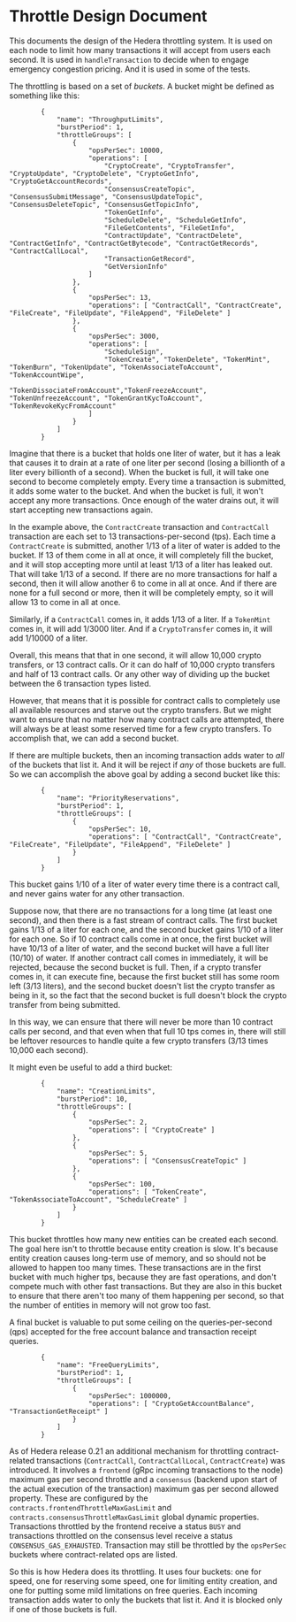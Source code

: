 
# Throttle Design Document #

This documents the design of the Hedera throttling system. It is used on each node to limit how many transactions it will accept from users each second. It is used in `handleTransaction` to decide when to engage emergency congestion pricing. And it is used in some of the tests.

The throttling is based on a set of _buckets_. A bucket might be defined as something like this:

```
        {
            "name": "ThroughputLimits",
            "burstPeriod": 1,
            "throttleGroups": [
                {
                    "opsPerSec": 10000,
                    "operations": [
                        "CryptoCreate", "CryptoTransfer", "CryptoUpdate", "CryptoDelete", "CryptoGetInfo", "CryptoGetAccountRecords",
                        "ConsensusCreateTopic", "ConsensusSubmitMessage", "ConsensusUpdateTopic", "ConsensusDeleteTopic", "ConsensusGetTopicInfo",
                        "TokenGetInfo",
                        "ScheduleDelete", "ScheduleGetInfo",
                        "FileGetContents", "FileGetInfo",
                        "ContractUpdate", "ContractDelete", "ContractGetInfo", "ContractGetBytecode", "ContractGetRecords", "ContractCallLocal", 
                        "TransactionGetRecord",
                        "GetVersionInfo"
                    ]
                },
                {
                    "opsPerSec": 13,
                    "operations": [ "ContractCall", "ContractCreate", "FileCreate", "FileUpdate", "FileAppend", "FileDelete" ]
                },
                {
                    "opsPerSec": 3000,
                    "operations": [
                        "ScheduleSign", 
                        "TokenCreate", "TokenDelete", "TokenMint", "TokenBurn", "TokenUpdate", "TokenAssociateToAccount", "TokenAccountWipe",
                        "TokenDissociateFromAccount","TokenFreezeAccount", "TokenUnfreezeAccount", "TokenGrantKycToAccount", "TokenRevokeKycFromAccount"
                    ]
                }
            ]
        }
```

Imagine that there is a bucket that holds one liter of water, but it has a leak that causes it to drain at a rate of one liter per second (losing a billionth of a liter every billionth of a second). When the bucket is full, it will take one second to become completely empty.  Every time a transaction is submitted, it adds some water to the bucket. And when the bucket is full, it won't accept any more transactions. Once enough of the water drains out, it will start accepting new transactions again.

In the example above, the `ContractCreate` transaction and `ContractCall` transaction are each set to 13 transactions-per-second (tps). Each time a `ContractCreate` is submitted, another 1/13 of a liter of water is added to the bucket. If 13 of them come in all at once, it will completely fill the bucket, and it will stop accepting more until at least 1/13 of a liter has leaked out. That will take 1/13 of a second.  If there are no more transactions for half a second, then it will allow another 6 to come in all at once. And if there are none for a full second or more, then it will be completely empty, so it will allow 13 to come in all at once.

Similarly, if a `ContractCall` comes in, it adds 1/13 of a liter. If a `TokenMint` comes in, it will add 1/3000 liter. And if a `CryptoTransfer` comes in, it will add 1/10000 of a liter.

Overall, this means that that in one second, it will allow 10,000 crypto transfers, or 13 contract calls. Or it can do half of 10,000 crypto transfers and half of 13 contract calls. Or any other way of dividing up the bucket between the 6 transaction types listed.

However, that means that it is possible for contract calls to completely use all available resources and starve out the  crypto transfers. But we might want to ensure that no matter how many contract calls are attempted, there will always be at least some reserved time for a few crypto transfers.  To accomplish that, we can add a second bucket.

If there are multiple buckets, then an incoming transaction adds water to _all_ of the buckets that list it. And it will be reject if _any_ of those buckets are full.  So we can accomplish the above goal by adding a second bucket like this:

```
        {
            "name": "PriorityReservations",
            "burstPeriod": 1,
            "throttleGroups": [
                {
                    "opsPerSec": 10,
                    "operations": [ "ContractCall", "ContractCreate", "FileCreate", "FileUpdate", "FileAppend", "FileDelete" ]
                }
            ]
        }
```

This bucket gains 1/10 of a liter of water every time there is a contract call, and never gains water for any other transaction.

Suppose now, that there are no transactions for a long time (at least one second), and then there is a fast stream of contract calls. The first bucket gains 1/13 of a liter for each one, and the second bucket gains 1/10 of a liter for each one. So if 10 contract calls come in at once, the first bucket will have 10/13 of a liter of water, and the second bucket will have a full liter (10/10) of water. If another contract call comes in immediately, it will be rejected, because the second bucket is full.  Then, if a crypto transfer comes in, it can execute fine, because the first bucket still has some room left (3/13 liters), and the second bucket doesn't list the crypto transfer as being in it, so the fact that the second bucket is full doesn't block the crypto transfer from being submitted.

In this way, we can ensure that there will never be more than 10 contract calls per second, and that even when that full 10 tps comes in, there will still be leftover resources to handle quite a few crypto transfers (3/13 times 10,000 each second).

It might even be useful to add a third bucket:

```
        {
            "name": "CreationLimits",
            "burstPeriod": 10,
            "throttleGroups": [
                {
                    "opsPerSec": 2,
                    "operations": [ "CryptoCreate" ]
                },
                {
                    "opsPerSec": 5,
                    "operations": [ "ConsensusCreateTopic" ]
                },
                {
                    "opsPerSec": 100,
                    "operations": [ "TokenCreate", "TokenAssociateToAccount", "ScheduleCreate" ]
                }
            ]
        }
```

This bucket throttles how many new entities can be created each second. The goal here isn't to throttle because entity creation is slow. It's because entity creation causes long-term use of memory, and so should not be allowed to happen too many times.  These transactions are in the first bucket with much higher tps, because they are fast operations, and don't compete much with other fast transactions. But they are also in this bucket to ensure that there aren't too many of them happening per second, so that the number of entities in memory will not grow too fast.

A final bucket is valuable to put some ceiling on the queries-per-second (qps) accepted for the free account balance and transaction receipt queries.
```
        {
            "name": "FreeQueryLimits",
            "burstPeriod": 1,
            "throttleGroups": [
                {
                    "opsPerSec": 1000000,
                    "operations": [ "CryptoGetAccountBalance", "TransactionGetReceipt" ]
                }
            ]
        }
```
As of Hedera release 0.21 an additional mechanism for throttling contract-related transactions (`ContractCall`, `ContractCallLocal`, `ContractCreate`) was introduced. It involves a `frontend` (gRpc incoming transactions to the node) maximum gas per second throttle and a `consensus` (backend upon start of the actual execution of the transaction) maximum gas per second allowed property. These are configured by the `contracts.frontendThrottleMaxGasLimit` and `contracts.consensusThrottleMaxGasLimit` global dynamic properties. 
Transactions throttled by the frontend receive a status `BUSY` and transactions throttled on the consensus level receive a status `CONSENSUS_GAS_EXHAUSTED`. Transaction may still be throttled by the `opsPerSec` buckets where contract-related ops are listed.

So this is how Hedera does its throttling. It uses four buckets: one for speed, one for reserving some speed, one for limiting entity creation, and one for putting some mild limitations on free queries. Each incoming transaction adds water to only the buckets that list it. And it is blocked only if one of those buckets is full.
